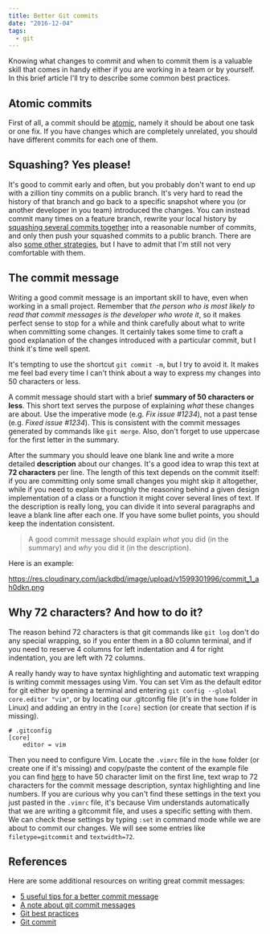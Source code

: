 ```yaml
---
title: Better Git commits
date: "2016-12-04"
tags:
  - git
---
```


Knowing what changes to commit and when to commit them is a valuable skill that comes in handy either if you are working in a team or by yourself. In this brief article I'll try to describe some common best practices.

## Atomic commits

First of all, a commit should be [atomic](https://www.freshconsulting.com/insights/blog/atomic-commits/), namely it should be about one task or one fix. If you have changes which are completely unrelated, you should have different commits for each one of them.

## Squashing? Yes please!

It's good to commit early and often, but you probably don't want to end up with a zillion tiny commits on a public branch. It's very hard to read the history of that branch and go back to a specific snapshot where you (or another developer in you team) introduced the changes. You can instead commit many times on a feature branch, rewrite your local history by [squashing several commits together](https://giacomodebidda.com/posts/squashing-git-commits/) into a reasonable number of commits, and only then push your squashed commits to a public branch.
There are also [some other strategies](https://stackoverflow.com/questions/6543913/git-commit-best-practices/6544580#6544580), but I have to admit that I'm still not very comfortable with them.

## The commit message

Writing a good commit message is an important skill to have, even when working in a small project. Remember that _the person who is most likely to read that commit messages is the developer who wrote it_, so it makes perfect sense to stop for a while and think carefully about what to write when committing some changes. It certainly takes some time to craft a good explanation of the changes introduced with a particular commit, but I think it's time well spent.

It's tempting to use the shortcut `git commit -m`, but I try to avoid it. It makes me feel bad every time I can't think about a way to express my changes into 50 characters or less.

A commit message should start with a brief **summary of 50 characters or less**. This short text serves the purpose of explaining _what_ these changes are about. Use the imperative mode (e.g. _Fix issue #1234_), not a past tense (e.g. _Fixed issue #1234_). This is consistent with the commit messages generated by commands like `git merge`. Also, don't forget to use uppercase for the first letter in the summary.

After the summary you should leave one blank line and write a more detailed **description** about our changes. It's a good idea to wrap this text at **72 characters** per line. The length of this text depends on the commit itself: if you are committing only some small changes you might skip it altogether, while if you need to explain thoroughly the reasoning behind a given design implementation of a class or a function it might cover several lines of text.
If the description is really long, you can divide it into several paragraphs and leave a blank line after each one. If you have some bullet points, you should keep the indentation consistent.

> A good commit message should explain _what_ you did (in the summary) and _why_ you did it (in the description).

Here is an example:

https://res.cloudinary.com/jackdbd/image/upload/v1599301996/commit_1_ah0dkn.png

## Why 72 characters? And how to do it?

The reason behind 72 characters is that git commands like `git log` don't do any special wrapping, so if you enter them in a 80 column terminal, and if you need to reserve 4 columns for left indentation and 4 for right indentation, you are left with 72 columns.

A really handy way to have syntax highlighting and automatic text wrapping is writing commit messages using Vim. You can set Vim as the default editor for git either by opening a terminal and entering `git config --global core.editor "vim"`, or by locating our .gitconfig file (it's in the `home` folder in Linux) and adding an entry in the `[core]` section (or create that section if is missing).

```shell
# .gitconfig
[core]
    editor = vim
```

Then you need to configure Vim. Locate the `.vimrc` file in the `home` folder (or create one if it's missing) and copy/paste the content of the example file you can find [here](https://vim.fandom.com/wiki/Example_vimrc) to have 50 character limit on the first line, text wrap to 72 characters for the commit message description, syntax highlighting and line numbers.
If you are curious why you can't find these settings in the text you just pasted in the `.vimrc` file, it's because Vim understands automatically that we are writing a gitcommit file, and uses a specific setting with them. We can check these settings by typing `:set` in command mode while we are about to commit our changes. We will see some entries like `filetype=gitcommit` and `textwidth=72`.

## References

Here are some additional resources on writing great commit messages:

* [5 useful tips for a better commit message](https://thoughtbot.com/blog/5-useful-tips-for-a-better-commit-message)
* [A note about git commit messages](https://tbaggery.com/2008/04/19/a-note-about-git-commit-messages.html)
* [Git best practices](http://sethrobertson.github.io/GitBestPractices/)
* [Git commit](https://cbea.ms/git-commit/)
